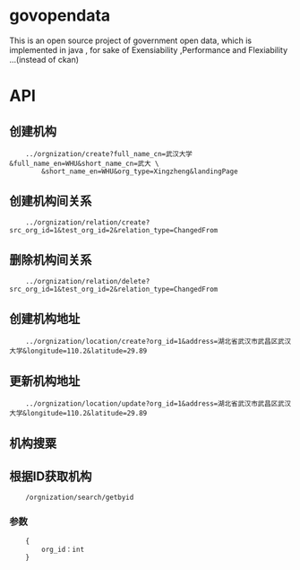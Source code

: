 # govopendata
This is an open source project of government open data, which is implemented in java , for sake of Exensiability ,Performance and Flexiability ...(instead of ckan)

# API
## 创建机构
```
	../orgnization/create?full_name_cn=武汉大学&full_name_en=WHU&short_name_cn=武大 \
		&short_name_en=WHU&org_type=Xingzheng&landingPage
```
##	创建机构间关系
```
	../orgnization/relation/create?src_org_id=1&test_org_id=2&relation_type=ChangedFrom
```

##	删除机构间关系
```
	../orgnization/relation/delete?src_org_id=1&test_org_id=2&relation_type=ChangedFrom
```


##	创建机构地址
```
	../orgnization/location/create?org_id=1&address=湖北省武汉市武昌区武汉大学&longitude=110.2&latitude=29.89
```

##	更新机构地址
```
	../orgnization/location/update?org_id=1&address=湖北省武汉市武昌区武汉大学&longitude=110.2&latitude=29.89
```

## 机构搜粟

##	根据ID获取机构
```
	/orgnization/search/getbyid
```
###	参数
```javascript
	{
		org_id：int
	}
	
```